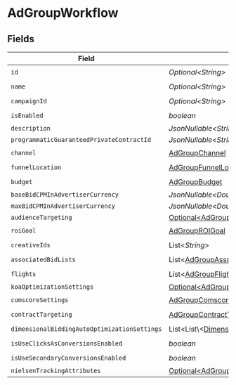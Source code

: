 # AdGroupWorkflow


## Fields

| Field                                                                                                      | Type                                                                                                       | Required                                                                                                   | Description                                                                                                |
| ---------------------------------------------------------------------------------------------------------- | ---------------------------------------------------------------------------------------------------------- | ---------------------------------------------------------------------------------------------------------- | ---------------------------------------------------------------------------------------------------------- |
| `id`                                                                                                       | *Optional\<String>*                                                                                        | :heavy_check_mark:                                                                                         | N/A                                                                                                        |
| `name`                                                                                                     | *Optional\<String>*                                                                                        | :heavy_check_mark:                                                                                         | N/A                                                                                                        |
| `campaignId`                                                                                               | *Optional\<String>*                                                                                        | :heavy_check_mark:                                                                                         | N/A                                                                                                        |
| `isEnabled`                                                                                                | *boolean*                                                                                                  | :heavy_check_mark:                                                                                         | N/A                                                                                                        |
| `description`                                                                                              | *JsonNullable\<String>*                                                                                    | :heavy_minus_sign:                                                                                         | N/A                                                                                                        |
| `programmaticGuaranteedPrivateContractId`                                                                  | *JsonNullable\<String>*                                                                                    | :heavy_minus_sign:                                                                                         | N/A                                                                                                        |
| `channel`                                                                                                  | [AdGroupChannel](../../models/components/AdGroupChannel.md)                                                | :heavy_check_mark:                                                                                         | N/A                                                                                                        |
| `funnelLocation`                                                                                           | [AdGroupFunnelLocation](../../models/components/AdGroupFunnelLocation.md)                                  | :heavy_check_mark:                                                                                         | N/A                                                                                                        |
| `budget`                                                                                                   | [AdGroupBudget](../../models/components/AdGroupBudget.md)                                                  | :heavy_check_mark:                                                                                         | N/A                                                                                                        |
| `baseBidCPMInAdvertiserCurrency`                                                                           | *JsonNullable\<Double>*                                                                                    | :heavy_minus_sign:                                                                                         | N/A                                                                                                        |
| `maxBidCPMInAdvertiserCurrency`                                                                            | *JsonNullable\<Double>*                                                                                    | :heavy_minus_sign:                                                                                         | N/A                                                                                                        |
| `audienceTargeting`                                                                                        | [Optional\<AdGroupAudienceTargeting>](../../models/components/AdGroupAudienceTargeting.md)                 | :heavy_minus_sign:                                                                                         | N/A                                                                                                        |
| `roiGoal`                                                                                                  | [AdGroupROIGoal](../../models/components/AdGroupROIGoal.md)                                                | :heavy_check_mark:                                                                                         | N/A                                                                                                        |
| `creativeIds`                                                                                              | List\<*String*>                                                                                            | :heavy_check_mark:                                                                                         | N/A                                                                                                        |
| `associatedBidLists`                                                                                       | List\<[AdGroupAssociateBidList](../../models/components/AdGroupAssociateBidList.md)>                       | :heavy_check_mark:                                                                                         | N/A                                                                                                        |
| `flights`                                                                                                  | List\<[AdGroupFlight](../../models/components/AdGroupFlight.md)>                                           | :heavy_check_mark:                                                                                         | N/A                                                                                                        |
| `koaOptimizationSettings`                                                                                  | [Optional\<AdGroupKoaOptimizationSettings>](../../models/components/AdGroupKoaOptimizationSettings.md)     | :heavy_minus_sign:                                                                                         | N/A                                                                                                        |
| `comscoreSettings`                                                                                         | [AdGroupComscoreSettings](../../models/components/AdGroupComscoreSettings.md)                              | :heavy_check_mark:                                                                                         | N/A                                                                                                        |
| `contractTargeting`                                                                                        | [AdGroupContractTargeting](../../models/components/AdGroupContractTargeting.md)                            | :heavy_check_mark:                                                                                         | N/A                                                                                                        |
| `dimensionalBiddingAutoOptimizationSettings`                                                               | List\<List\\<[DimensionalBiddingDimensions](../../models/components/DimensionalBiddingDimensions.md)>>     | :heavy_check_mark:                                                                                         | N/A                                                                                                        |
| `isUseClicksAsConversionsEnabled`                                                                          | *boolean*                                                                                                  | :heavy_check_mark:                                                                                         | N/A                                                                                                        |
| `isUseSecondaryConversionsEnabled`                                                                         | *boolean*                                                                                                  | :heavy_check_mark:                                                                                         | N/A                                                                                                        |
| `nielsenTrackingAttributes`                                                                                | [Optional\<AdGroupNielsenTrackingAttributes>](../../models/components/AdGroupNielsenTrackingAttributes.md) | :heavy_minus_sign:                                                                                         | N/A                                                                                                        |